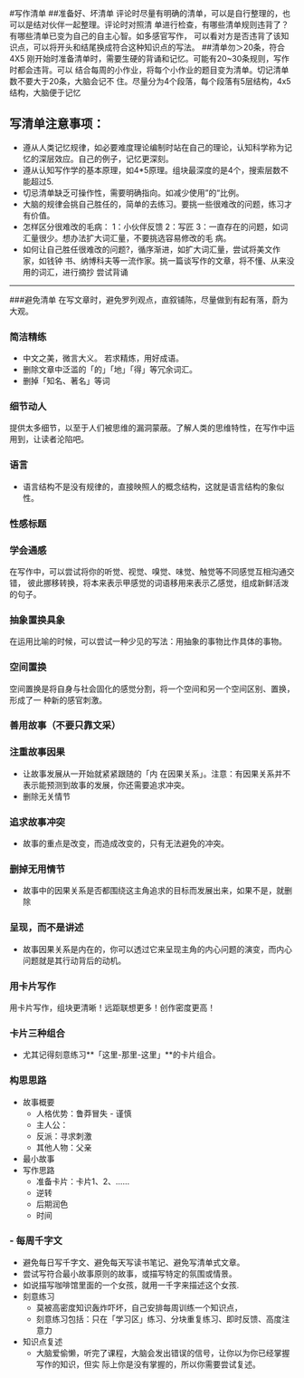 #写作清单
##准备好、坏清单
评论时尽量有明确的清单，可以是自行整理的，也可以是结对伙伴一起整理。评论时对照清
单进行检查，有哪些清单规则违背了？有哪些清单已变为自己的自主心智。如多感官写作，
可以看对方是否违背了该知识点，可以将开头和结尾换成符合这种知识点的写法。
##清单勿＞20条，符合4X5
刚开始时准备清单时，需要生硬的背诵和记忆。可能有20~30条规则，写作时都会违背。可以
结合每周的小作业，将每个小作业的题目变为清单。切记清单数不要大于20条，大脑会记不
住。尽量分为4个段落，每个段落有5层结构，4x5结构，大脑便于记忆
## 写清单注意事项：
- 遵从人类记忆规律，如必要难度理论编制时站在自己的理论，认知科学称为记忆的深层效应。自己的例子，记忆更深刻。
- 遵从认知写作学的基本原理，如4*5原理。组块最深度的是4个，搜索层数不能超过5.
- 切忌清单缺乏可操作性，需要明确指向。如减少使用”的“比例。
- 大脑的规律会挑自己胜任的，简单的去练习。要挑一些很难改的问题，练习才有价值。
- 怎样区分很难改的毛病：
1：小伙伴反馈
2：写匠
3：一直存在的问题，如词汇量很少。想办法扩大词汇量，不要挑选容易修改的毛
病。
- 如何让自己胜任很难改的问题?，循序渐进，如扩大词汇量，尝试将美文作家，如钱钟
书、纳博科夫等一流作家。挑一篇谈写作的文章，将不懂、从来没用的词汇，进行摘抄
尝试背诵

-----

###避免清单
  在写文章时，避免罗列观点，直叙铺陈，尽量做到有起有落，蔚为大观。
### 简洁精练
- 中文之美，微言大义。	若求精炼，用好成语。
- 删除文章中泛滥的「的」「地」「得」等冗余词汇。
- 删掉「知名、著名」等词

### 细节动人
提供太多细节，以至于人们被思维的漏洞蒙蔽。了解人类的思维特性，在写作中运用到，让读者沦陷吧。
### 语言
- 语言结构不是没有规律的，直接映照人的概念结构，这就是语言结构的象似性。
### 性感标题
### 学会通感
  
在写作中，可以尝试将你的听觉、视觉、嗅觉、味觉、触觉等不同感觉互相沟通交错，
彼此挪移转换，将本来表示甲感觉的词语移用来表示乙感觉，组成新鲜活泼的句子。


### 抽象置换具象

在运用比喻的时候，可以尝试一种少见的写法：用抽象的事物比作具体的事物。

###  空间置换

空间置换是将自身与社会固化的感觉分割，将一个空间和另一个空间区别、置换，形成了一
种新的感官刺激。

### 善用故事（不要只靠文采）
### 注重故事因果
  - 让故事发展从一开始就紧紧跟随的「内
在因果关系」。注意：有因果关系并不表示能预测到故事的发展，你还需要追求冲突。
  - 删除无关情节
### 追求故事冲突
  - 故事的重点是改变，而造成改变的，只有无法避免的冲突。
### 删掉无用情节
  - 故事中的因果关系是否都围绕这主角追求的目标而发展出来，如果不是，就删除
### 呈现，而不是讲述
  - 故事因果关系是内在的，你可以透过它来呈现主角的内心问题的演变，而内心问题就是其行动背后的动机。

###  用卡片写作

   用卡片写作，组块更清晰！远距联想更多！创作密度更高！
### 卡片三种组合
  - 尤其记得刻意练习**「这里-那里-这里」**的卡片组合。
### 构思思路
- 故事概要
  - 人格优势：鲁莽冒失	-	谨慎
  - 主人公：
  - 反派：寻求刺激
  - 其他人物：父亲
- 最小故事
- 写作思路
  - 准备卡片：卡片1、2、……
  - 逆转
  - 后期润色
  - 时间
### - 每周千字文
  - 避免每日写千字文、避免每天写读书笔记、避免写清单式文章。
  - 尝试写符合最小故事原则的故事，或描写特定的氛围或情景。
  - 如说描写咖啡馆里面的一个女孩，就用一千字来描述这个女孩.
- 刻意练习
  - 莫被高密度知识轰炸吓坏，自己安排每周训练一个知识点，
  - 刻意练习包括：只在「学习区」练习、分块重复练习、即时反馈、高度注意力
- 知识点复述
  - 大脑爱偷懒，听完了课程，大脑会发出错误的信号，让你以为你已经掌握写作的知识，但实
际上你是没有掌握的，所以你需要尝试复述。

